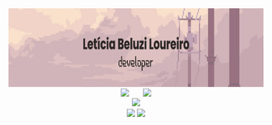 <div align="center">
  <img height="155" src="banner.jpg"/>
</div>

<div align="center">
  <img height="205" style="margin-right: 1.5rem" src="https://github-readme-stats.vercel.app/api?username=leticiabeluzi&theme=dark&show_icons=true" />
  <img height="205" src="https://github-readme-stats.vercel.app/api/top-langs/?username=leticiabeluzi&theme=dark" />
</div>

<div align="center">
  <img  src="https://github-readme-streak-stats.herokuapp.com/?user=leticiabeluzi&show_icons=true&locale=en&layout=compact&theme=dark&line_height=0" />
</div>

<div align="center">
 <img align="center" src="https://github-readme-stats.vercel.app/api/pin/?username=leticiabeluzi&repo=FrontEnd&theme=dark" />
 <img align="center" src="https://github-readme-stats.vercel.app/api/pin/?username=leticiabeluzi&repo=Projeto-nlw&theme=dark" />
</div>
